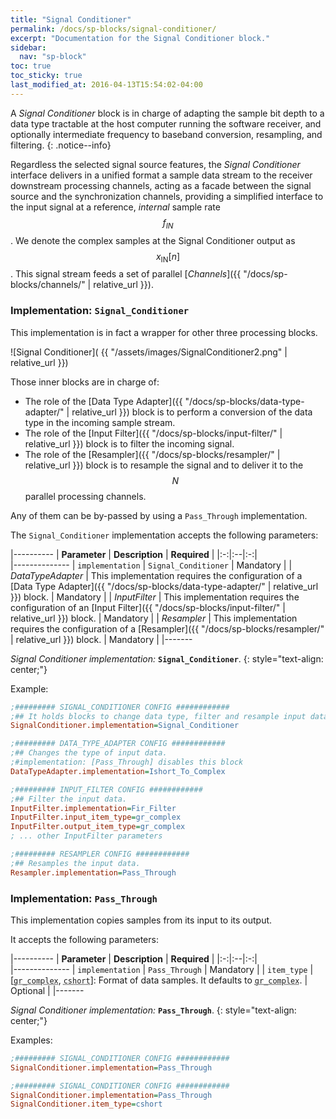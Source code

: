 ```yaml
---
title: "Signal Conditioner"
permalink: /docs/sp-blocks/signal-conditioner/
excerpt: "Documentation for the Signal Conditioner block."
sidebar:
  nav: "sp-block"
toc: true
toc_sticky: true
last_modified_at: 2016-04-13T15:54:02-04:00
---
```




A _Signal Conditioner_ block is in charge of adapting the sample bit depth to a data type tractable at the host computer running the software receiver, and optionally intermediate frequency to baseband conversion, resampling, and filtering.
{: .notice--info}

Regardless the selected signal source features, the _Signal Conditioner_ interface delivers in a unified format a sample data stream to the receiver downstream processing channels, acting as a facade between the signal source and the synchronization channels, providing a simplified interface to the input signal at a reference, _internal_ sample rate $$ f_{IN} $$. We denote the complex samples at the Signal Conditioner output as $$ x_{\text{IN}}[n] $$. This signal stream feeds a set of parallel [_Channels_]({{ "/docs/sp-blocks/channels/" | relative_url }}).


### Implementation: `Signal_Conditioner`

This implementation is in fact a wrapper for other three processing blocks.

<a name="signal-conditioner"></a>

![Signal Conditioner]( {{ "/assets/images/SignalConditioner2.png" | relative_url }})

Those inner blocks are in charge of:

* The role of the [Data Type Adapter]({{ "/docs/sp-blocks/data-type-adapter/" | relative_url }}) block is to perform a conversion of the data type in the incoming sample stream.
* The role of the [Input Filter]({{ "/docs/sp-blocks/input-filter/" | relative_url }}) block is to filter the incoming signal.
* The role of the [Resampler]({{ "/docs/sp-blocks/resampler/" | relative_url }}) block is to resample the signal and to deliver it to the $$ N $$ parallel processing channels.

Any of them can be by-passed by using a `Pass_Through` implementation.

The `Signal_Conditioner` implementation accepts the following parameters:

|----------
|  **Parameter**  |  **Description** | **Required** |
|:-:|:--|:-:|    
|--------------
| `implementation` | `Signal_Conditioner` | Mandatory |
| _DataTypeAdapter_ | This implementation requires the configuration of a [Data Type Adapter]({{ "/docs/sp-blocks/data-type-adapter/" | relative_url }}) block. | Mandatory |
| _InputFilter_ | This implementation requires the configuration of an [Input Filter]({{ "/docs/sp-blocks/input-filter/" | relative_url }}) block. | Mandatory |
| _Resampler_ | This implementation requires the configuration of a [Resampler]({{ "/docs/sp-blocks/resampler/" | relative_url }}) block. | Mandatory |
|-------

  _Signal Conditioner implementation:_ **`Signal_Conditioner`**.
  {: style="text-align: center;"}

Example:

```ini
;######### SIGNAL_CONDITIONER CONFIG ############
;## It holds blocks to change data type, filter and resample input data.
SignalConditioner.implementation=Signal_Conditioner

;######### DATA_TYPE_ADAPTER CONFIG ############
;## Changes the type of input data.
;#implementation: [Pass_Through] disables this block
DataTypeAdapter.implementation=Ishort_To_Complex

;######### INPUT_FILTER CONFIG ############
;## Filter the input data.
InputFilter.implementation=Fir_Filter
InputFilter.input_item_type=gr_complex
InputFilter.output_item_type=gr_complex
; ... other InputFilter parameters

;######### RESAMPLER CONFIG ############
;## Resamples the input data.
Resampler.implementation=Pass_Through
```

### Implementation: `Pass_Through`

This implementation copies samples from its input to its output.

It accepts the following parameters:

|----------
|  **Parameter**  |  **Description** | **Required** |
|:-:|:--|:-:|    
|--------------
| `implementation` | `Pass_Through` | Mandatory |
| `item_type` |  [<abbr id="data-type" title="Complex samples with real and imaginary parts of type 32-bit floating point. C++ name: std::complex<float>">`gr_complex`</abbr>, <abbr id="data-type" title="Complex samples with real and imaginary parts of type signed 16-bit integer. C++ name: lv_16sc_t (custom definition of std::complex<int16_t>)">`cshort`</abbr>]: Format of data samples. It defaults to <abbr id="data-type" title="Complex samples with real and imaginary parts of type 32-bit floating point. C++ name: std::complex<float>">`gr_complex`</abbr>. | Optional |
|-------

  _Signal Conditioner implementation:_ **`Pass_Through`**.
  {: style="text-align: center;"}

Examples:

```ini
;######### SIGNAL_CONDITIONER CONFIG ############
SignalConditioner.implementation=Pass_Through
```

```ini
;######### SIGNAL_CONDITIONER CONFIG ############
SignalConditioner.implementation=Pass_Through
SignalConditioner.item_type=cshort
```

<link rel="prerender" href="{{ "/docs/sp-blocks/data-type-adapter/" | relative_url }}">
<link rel="prerender" href="{{ "/docs/sp-blocks/input-filter/" | relative_url }}">
<link rel="prerender" href="{{ "/docs/sp-blocks/resampler/" | relative_url }}">
